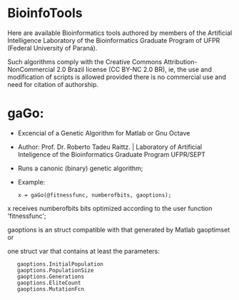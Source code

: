# BioinfoTools
Here are available Bioinformatics tools authored by members of the Artificial Intelligence Laboratory of the Bioinformatics Graduate Program of UFPR (Federal University of Paraná).

Such algorithms comply with the Creative Commons Attribution-NonCommercial 2.0 Brazil license (CC BY-NC 2.0 BR), ie, the use and modification of scripts is allowed provided there is no commercial use and need for citation of authorship.

# gaGo: 
- Excencial of a Genetic Algorithm for Matlab or Gnu Octave

- Author: Prof. Dr. Roberto Tadeu Raittz. | 
Laboratory of Artificial Inteligence of the Bioinformatics Graduate Program UFPR/SEPT

- Runs a canonic (binary) genetic algorithm;

- Example:

      x = gaGo(@fitnessfunc, numberofbits, gaoptions);

x receives numberofbits bits optimized according to the user function 'fitnessfunc';

gaoptions is an struct compatible with that generated by Matlab gaoptimset or 

one struct var that contains at least the parameters:

       gaoptions.InitialPopulation
       gaoptions.PopulationSize
       gaoptions.Generations
       gaoptions.EliteCount
       gaoptions.MutationFcn
